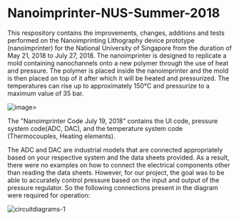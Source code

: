 # Nanoimprinter-NUS-Summer-2018

  This respository contains the improvements, changes, additions and tests performed on the Nanoimprinting Lithography device prototype (nanoimprinter) for the National University of Singapore from the duration of May 21, 2018 to July 27, 2018. The nanoimprinter is designed to replicate a mold containing nanochannels onto a new polymer through the use of heat and pressure. The polymer is placed inside the nanoimprinter and the mold is then placed on top of it after which it will be heated and pressurized. The temperatures can rise up to approximately 150°C and pressurize to a maximum value of 35 bar.
  
  ![image](https://user-images.githubusercontent.com/33207203/46577079-00835e00-c9ab-11e8-9794-8ff65425776d.png)>

 The "Nanoimprinter Code July 19, 2018" contains the UI code, pressure system code(ADC, DAC), and the temperature system code (Thermocouples, Heating elements).  
  
  The ADC and DAC are industrial models that are connected appropriately based on your respective system and the data sheets provided. As a result, there were no examples on how to connect the electrical components other than reading the data sheets. However, for our project, the goal was to be able to accurately control pressure based on the input and output of the pressure regulator. So the following connections present in the diagram were required for operation:
  
  ![circuitdiagrams-1](https://user-images.githubusercontent.com/33207203/46577015-b4371e80-c9a8-11e8-9403-69d1e299dd01.jpg)

